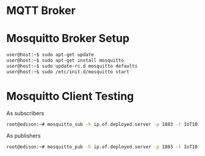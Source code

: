 # MQTT Broker

# Mosquitto Broker Setup

```sh
user@host:~$ sudo apt-get update
user@host:~$ sudo apt-get install mosquitto
user@host:~$ sudo update-rc.d mosquitto defaults
user@host:~$ sudo /etc/init.d/mosquitto start
```

# Mosquitto Client Testing

As subscribers

```sh
root@edison:~# mosquitto_sub -h ip.of.deployed.server -p 1883 -t IoT101Inc/#
```

As publishers

```sh
root@edison:~# mosquitto_pub -h ip.of.deployed.server -p 1883 -t IoT101Inc/all -m "Hello All!"
```